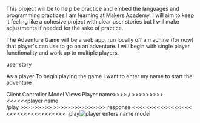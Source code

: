 This project will be to help be practice and embed the languages and programming practices I am learning at Makers Academy. I will aim to keep it feeling like a cohesive project with clear user stories but I will make adjustments if needed for the sake of practice.

The Adventure Game will be a web app, run locally off a machine (for now) that player's can use to go on an adventure. I will begin with single player functionality and work up to multiple players.

user story

As a player
To begin playing the game
I want to enter my name to start the adventure


Client	Controller	Model	Views
Player name>>>>	/ >>>>>>>>>		
		<<<<<<player name	
	/play >>>>>>>>>	>>>>>>>>>>>>>>>	
response	<<<<<<<<<<<<<<<<<	<<<<<<<<<<<<<<<<<	:play![player enters name model](https://user-images.githubusercontent.com/92406004/149042025-039c897f-95b5-4c6c-84c2-fcb0128027d7.png)
